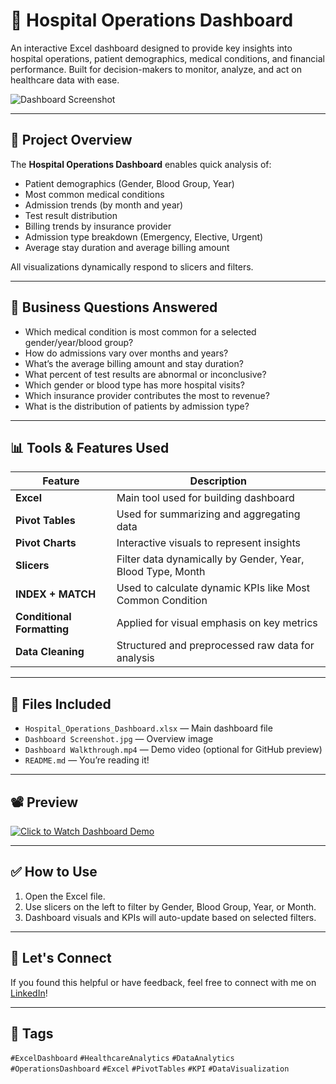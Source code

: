 # 🏥 Hospital Operations Dashboard

An interactive Excel dashboard designed to provide key insights into hospital operations, patient demographics, medical conditions, and financial performance. Built for decision-makers to monitor, analyze, and act on healthcare data with ease.

![Dashboard Screenshot](./Hospital_Operations_Dashboard.jpg)

---

## 📌 Project Overview

The **Hospital Operations Dashboard** enables quick analysis of:
- Patient demographics (Gender, Blood Group, Year)
- Most common medical conditions
- Admission trends (by month and year)
- Test result distribution
- Billing trends by insurance provider
- Admission type breakdown (Emergency, Elective, Urgent)
- Average stay duration and average billing amount

All visualizations dynamically respond to slicers and filters.

---

## 🧠 Business Questions Answered

- Which medical condition is most common for a selected gender/year/blood group?
- How do admissions vary over months and years?
- What’s the average billing amount and stay duration?
- What percent of test results are abnormal or inconclusive?
- Which gender or blood type has more hospital visits?
- Which insurance provider contributes the most to revenue?
- What is the distribution of patients by admission type?

---

## 📊 Tools & Features Used

| Feature | Description |
|--------|-------------|
| **Excel** | Main tool used for building dashboard |
| **Pivot Tables** | Used for summarizing and aggregating data |
| **Pivot Charts** | Interactive visuals to represent insights |
| **Slicers** | Filter data dynamically by Gender, Year, Blood Type, Month |
| **INDEX + MATCH** | Used to calculate dynamic KPIs like Most Common Condition |
| **Conditional Formatting** | Applied for visual emphasis on key metrics |
| **Data Cleaning** | Structured and preprocessed raw data for analysis |

---

## 📁 Files Included

- `Hospital_Operations_Dashboard.xlsx` — Main dashboard file
- `Dashboard Screenshot.jpg` — Overview image
- `Dashboard Walkthrough.mp4` — Demo video (optional for GitHub preview)
- `README.md` — You’re reading it!

---

## 📽️ Preview

[![Click to Watch Dashboard Demo](./https://drive.google.com/file/d/1P5nTK-4cYXI8GohcpkSDOn5eAe4mma7G/view?usp=sharing)](./https://drive.google.com/file/d/1r6dLrsVGF9sqRZzjfKvmuN9BBTpZM52X/view?usp=sharing)


---

## ✅ How to Use

1. Open the Excel file.
2. Use slicers on the left to filter by Gender, Blood Group, Year, or Month.
3. Dashboard visuals and KPIs will auto-update based on selected filters.

---

## 🤝 Let's Connect

If you found this helpful or have feedback, feel free to connect with me on [LinkedIn](https://www.linkedin.com/in/your-profile-url/)!

---

## 📌 Tags

`#ExcelDashboard` `#HealthcareAnalytics` `#DataAnalytics` `#OperationsDashboard` `#Excel` `#PivotTables` `#KPI` `#DataVisualization`
